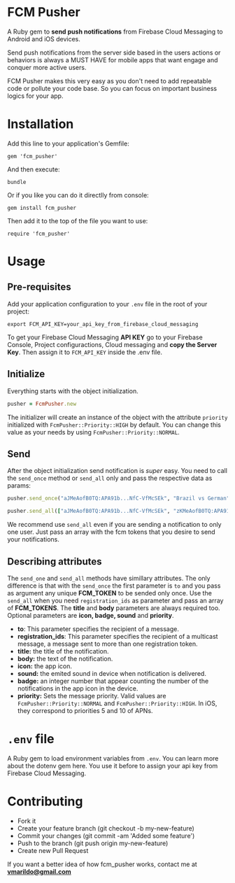 # FCM Pusher
A Ruby gem to **send push notifications** from Firebase Cloud Messaging to Android and iOS devices.

Send push notifications from the server side based in the users actions or behaviors is always a MUST HAVE for mobile apps 
that want engage and conquer more active users.

FCM Pusher makes this very easy as you don't need to add repeatable code or pollute your code base. So you can focus on 
important business logics for your app.

# Installation
Add this line to your application's Gemfile:
```
gem 'fcm_pusher' 
```

And then execute:
```
bundle
```

Or if you like you can do it directlly from console:
 ```
 gem install fcm_pusher 
 ```

Then add it to the top of the file you want to use:
``` 
require 'fcm_pusher' 
```

# Usage

## Pre-requisites
Add your application configuration to your `.env` file in the root of your project:
```
export FCM_API_KEY=your_api_key_from_firebase_cloud_messaging
```
To get your Firebase Cloud Messaging **API KEY** go to your Firebase Console, Project configuractions, Cloud messaging and 
**copy the Server Key**. Then assign it to `FCM_API_KEY` inside the .env file.

## Initialize 
Everything starts with the object initialization.
```ruby
pusher = FcmPusher.new
```
The initializer will create an instance of the object with the attribute `priority` initialized with `FcmPusher::Priority::HIGH` by default. You can change this value as your needs by using `FcmPusher::Priority::NORMAL`. 

## Send 
After the object initialization send notification is *super* easy. You need to call the `send_once` method or `send_all` only and pass the respective data as params:
```ruby
pusher.send_once("aJMeAofB0TQ:APA91b...NfC-VfMcSEk", "Brazil vs German", "You see the 1 - 7 result in the game???", { badge: 1, priority: FcmPusher::Priority::HIGH })
```
```ruby
pusher.send_all(["aJMeAofB0TQ:APA91b...NfC-VfMcSEk", "zKMeAofB0TQ:APA91b...NfC-VfMcSEk"], "Brazil vs German", "You see the 1 - 7 result in the game???", { badge: 1, priority: FcmPusher::Priority::HIGH })
```

We recommend use `send_all` even if you are sending a notification to only one user. Just pass an array with the fcm tokens that you desire to send your notifications.

## Describing attributes
The `send_one` and `send_all` methods have simillary attributes. The only difference is that with the `send_once` the first parameter is `to` and you pass as argument any unique **FCM_TOKEN** to be sended only once. Use the `send_all` when you need `registration_ids` as parameter and pass an array of **FCM_TOKENS**. The **title** and **body** parameters are always required too. Optional parameters are **icon, badge, sound** and **priority**.

* **to**: This parameter specifies the recipient of a message.
* **registration_ids**: This parameter specifies the recipient of a multicast message, a message sent to more than one registration token.
* **title:** the title of the notification.
* **body:** the text of the notification.
* **icon:** the app icon.
* **sound:** the emited sound in device when notification is delivered.
* **badge:** an integer number that appear counting the number of the notifications in the app icon in the device. 
* **priority:** Sets the message priority. Valid values are `FcmPusher::Priority::NORMAL` and `FcmPusher::Priority::HIGH`. In iOS, they correspond to priorities 5 and 10 of APNs.

# `.env` file
A Ruby gem to load environment variables from `.env`. You can learn more about the dotenv gem here. You use it before 
to assign your api key from Firebase Cloud Messaging.

# Contributing

* Fork it
* Create your feature branch (git checkout -b my-new-feature)
* Commit your changes (git commit -am 'Added some feature')
* Push to the branch (git push origin my-new-feature)
* Create new Pull Request

If you want a better idea of how fcm_pusher works, contact me at **vmarildo@gmail.com**


